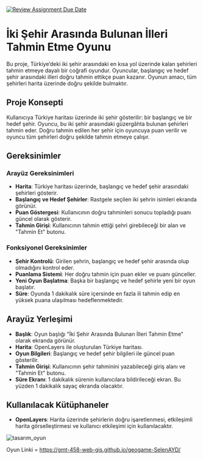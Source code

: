 [![Review Assignment Due Date](https://classroom.github.com/assets/deadline-readme-button-22041afd0340ce965d47ae6ef1cefeee28c7c493a6346c4f15d667ab976d596c.svg)](https://classroom.github.com/a/ATV5e7Id)
# İki Şehir Arasında Bulunan İlleri Tahmin Etme Oyunu

Bu proje, Türkiye’deki iki şehir arasındaki en kısa yol üzerinde kalan şehirleri tahmin etmeye dayalı bir coğrafi oyundur. Oyuncular, başlangıç ve hedef şehir arasındaki illeri doğru tahmin ettikçe puan kazanır. Oyunun amacı, tüm şehirleri harita üzerinde doğru şekilde bulmaktır.

## Proje Konsepti

Kullanıcıya Türkiye haritası üzerinde iki şehir gösterilir: bir başlangıç ve bir hedef şehir. Oyuncu, bu iki şehir arasındaki güzergâhta bulunan şehirleri tahmin eder. Doğru tahmin edilen her şehir için oyuncuya puan verilir ve oyuncu tüm şehirleri doğru şekilde tahmin etmeye çalışır.

## Gereksinimler

### Arayüz Gereksinimleri

- **Harita**: Türkiye haritası üzerinde, başlangıç ve hedef şehir arasındaki şehirleri gösterir.
- **Başlangıç ve Hedef Şehirler**: Rastgele seçilen iki şehrin isimleri ekranda görünür.
- **Puan Göstergesi**: Kullanıcının doğru tahminleri sonucu topladığı puanı güncel olarak gösterir.
- **Tahmin Girişi**: Kullanıcının tahmin ettiği şehri girebileceği bir alan ve "Tahmin Et" butonu.

### Fonksiyonel Gereksinimler

- **Şehir Kontrolü**: Girilen şehrin, başlangıç ve hedef şehir arasında olup olmadığını kontrol eder.
- **Puanlama Sistemi**: Her doğru tahmin için puan ekler ve puanı günceller.
- **Yeni Oyun Başlatma**: Başka bir başlangıç ve hedef şehirle yeni bir oyun başlatır.
- **Süre**: Oyunda 1 dakikalık süre içersinde en fazla ili tahmin edip en yüksek puana ulaşılması hedeflenmektedir.


## Arayüz Yerleşimi

- **Başlık**: Oyun başlığı "İki Şehir Arasında Bulunan İlleri Tahmin Etme" olarak ekranda görünür.
- **Harita**: OpenLayers ile oluşturulan Türkiye haritası.
- **Oyun Bilgileri**: Başlangıç ve hedef şehir bilgileri ile güncel puan gösterilir.
- **Tahmin Girişi**: Kullanıcının şehir tahminini yazabileceği giriş alanı ve "Tahmin Et" butonu.
- **Süre Ekranı**: 1 dakikalık sürenin kullanıcılara bildirileceği ekran. Bu yüzden 1 dakikalık sayaç ekranda olacaktır.

## Kullanılacak Kütüphaneler

- **OpenLayers**: Harita üzerinde şehirlerin doğru işaretlenmesi, etkileşimli harita görselleştirmesi ve kullanıcı etkileşimi için kullanılacaktır.

![tasarım_oyun](https://github.com/user-attachments/assets/965d780a-74cd-4a99-819f-62bca7256bad)

Oyun Linki = https://gmt-458-web-gis.github.io/geogame-SelenAYD/

